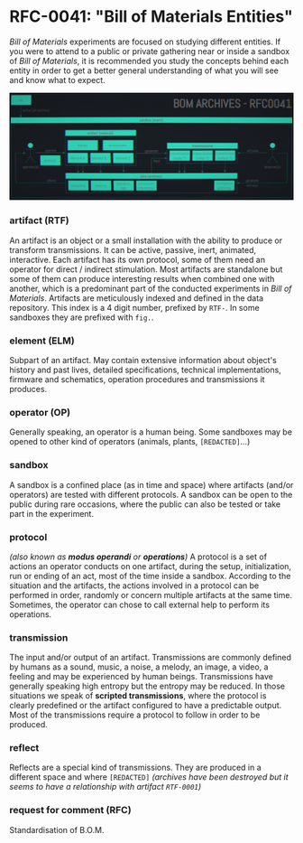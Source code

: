 # RFC-0041: "Bill of Materials Entities"

_Bill of Materials_ experiments are focused on studying different entities. If
you were to attend to a public or private gathering near or inside a sandbox of
_Bill of Materials_, it is recommended you study the concepts behind each entity
in order to get a better general understanding of what you will see and know
what to expect.

![synoptic](1973-04-11.synoptic.jpg)

### artifact (RTF)

An artifact is an object or a small installation with the ability to produce or
transform transmissions. It can be active, passive, inert, animated,
interactive. Each artifact has its own protocol, some of them need an operator
for direct / indirect stimulation. Most artifacts are standalone but some of
them can produce interesting results when combined one with another, which
is a predominant part of the conducted experiments in _Bill of Materials_.
Artifacts are meticulously indexed and defined in the data repository. This
index is a 4 digit number, prefixed by `RTF-`. In some sandboxes they are
prefixed with `fig.`.

### element (ELM)

Subpart of an artifact. May contain extensive information about object's history
and past lives, detailed specifications, technical implementations, firmware and
schematics, operation procedures and transmissions it produces.

### operator (OP)

Generally speaking, an operator is a human being. Some sandboxes may be opened
to other kind of operators (animals, plants, `[REDACTED]`...)

### sandbox

A sandbox is a confined place (as in time and space) where artifacts (and/or
operators) are tested with different protocols. A sandbox can be open to the
public during rare occasions, where the public can also be tested or take part
in the experiment.

### protocol

_(also known as **modus operandi** or **operations**)_ A protocol is a set of
actions an operator conducts on one artifact, during the setup, initialization,
run or ending of an act, most of the time inside a sandbox. According to the
situation and the artifacts, the actions involved in a protocol can be performed
in order, randomly or concern multiple artifacts at the same time. Sometimes,
the operator can chose to call external help to perform its operations.

### transmission

The input and/or output of an artifact. Transmissions are commonly defined by
humans as a sound, music, a noise, a melody, an image, a video, a feeling and
may be experienced by human beings. Transmissions have generally speaking high
entropy but the entropy may be reduced. In those situations we speak of
**scripted transmissions**, where the protocol is clearly predefined or the
artifact configured to have a predictable output. Most of the transmissions
require a protocol to follow in order to be produced.

### reflect

Reflects are a special kind of transmissions. They are produced in a different
space and where  `[REDACTED]` _(archives have been destroyed but it seems to
have a relationship with artifact `RTF-0001`)_

### request for comment (RFC)

Standardisation of B.O.M.
